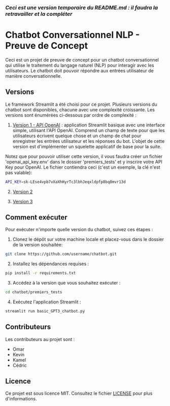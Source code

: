 ### *Ceci est une version temporaire du README.md : il faudra la retravailler et la compléter*

# Chatbot Conversationnel NLP - Preuve de Concept

Ceci est un projet de preuve de concept pour un chatbot conversationnel qui utilise le traitement du langage naturel (NLP) pour interagir avec les utilisateurs. Le chatbot doit pouvoir répondre aux entrées utilisateur de manière conversationnelle.

## Versions

Le framework Streamlit a été choisi pour ce projet.
Plusieurs versions du chatbot sont disponibles, chacune avec une complexité croissante. Les versions sont énumérées ci-dessous par ordre de complexité :

1. [Version 1 - API OpenAI](https://github.com/kamelben9/Brief-DL-Chatbot/tree/CBA-81-En-tant-qu-utilisateur-final-je-veux-acces-un-chatbot-basique-sans-memoire-des-messages-passes-utilisant-l-API-d-OpenAI-et-son-modele-GPT-3-text-davinci-003) : application Streamlit basique avec une interface simple, utilisant l'API OpenAI. Comprend un champ de texte pour que les utilisateurs écrivent quelque chose et un champ de chat pour enregistrer les entrées utilisateur et les réponses du bot. L'objet de cette version est d'implémenter un squelette applicatif de base pour la suite.

Notez que pour pouvoir utiliser cette version, il vous faudra créer un fichier 'openai_api_key.env' dans le dossier 'premiers_tests' et y inscrire votre API Key pour OpenAI. Le fichier contiendra ceci (c'est un exemple, la clé n'est pas valable):

```sh
API_KEY=sk-LEse4vpb7vXaXhHyrTc3lbhJeqxldpfp8bq8mvr13d
```

2. [Version 2](#)

3. [Version 3](#)

## Comment exécuter

Pour exécuter n'importe quelle version du chatbot, suivez ces étapes :

1. Clonez le dépôt sur votre machine locale et placez-vous dans le dossier de la version souhaitée:

```sh
git clone https://github.com/username/chatbot.git
```

2. Installez les dépendances requises :

```sh
pip install -r requirements.txt
```

3. Accédez à la version que vous souhaitez exécuter :

```sh
cd chatbot/premiers_tests
```

4. Exécutez l'application Streamlit :

```sh
streamlit run basic_GPT3_chatbot.py
```

## Contributeurs

Les contributeurs au projet sont :

- Omar
- Kevin
- Kamel
- Cédric

## Licence

Ce projet est sous licence MIT. Consultez le fichier [LICENSE](https://opensource.org/license/mit/) pour plus d'informations.
